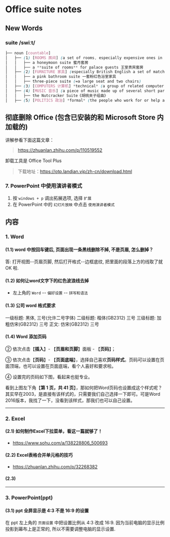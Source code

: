 # Office suite notes

## New Words

### suite /swiːt/
```css
├── noun [countable]
│   ├── (1) [ROOMS 房间] (a set of rooms, especially expensive ones in a hotel) 套房〔尤指酒店豪华套房〕:
│   │   ├── a honeymoon suite 蜜月套房
│   │   ├── a **suite of rooms** for palace guests 王室贵宾套房
│   ├── (2) [FURNITURE 家具] (especially British English a set of matching furniture for a room) 一套家具:
│   │   ├── a pink bathroom suite 一套粉红色浴室家具
│   │   ├── three-piece suite (=a large seat and two chairs)
│   ├── (3) [COMPUTERS 计算机] *technical* (a group of related computer programs) 套件
│   ├── (4) [MUSIC 音乐] (a piece of music made up of several short parts) 组曲:
│   │   ├── the Nutcracker Suite《胡桃夹子组曲》
│   ├── (5) [POLITICS 政治] *formal* (the people who work for or help an important person)〔要人的〕一批随员[随从] SYN  retinue
```






## 彻底删除 Office (包含已安装的和 Microsoft Store 内加载的)

讲解参看下面这篇文章：

> https://zhuanlan.zhihu.com/p/110519552

卸载工具是 Office Tool Plus

> 下载地址：https://otp.landian.vip/zh-cn/download.html



### 7. PowerPoint 中使用演讲者模式
1. 按 `windows + p` 调出拓展选项, 选择 `扩展`
1. 在 PowerPoint 中的 `幻灯片放映` 中点击 `使用演讲者模式` 





## 内容

### 1. Word

#### (1.1) word 中按回车键后, 页面出现一条黑线删除不掉, 不是页眉, 怎么删掉？
答: 打开视图--页眉页脚, 然后打开格式--边框底纹, 把里面的段落上方的线取了就 OK 啦.

#### (1.2) 如何让word文字下的红色波浪线去掉
- 左上角的 `Word` -- `偏好设置` -- `拼写和语法` 

#### (1.3) 公司 word 格式要求
一级标题: 黑体, 三号(允许二号字体)
二级标题: 楷体(GB2312) 三号
三级标题: 加粗仿宋(GB2312) 三号
正文: 仿宋(GB2312) 三号

#### (1.4) Word 添加页码
② 依次点击【**插入**】- 【**页眉和页脚**】面板 - 【**页码**】；

③ 依次点击【**页码**】- 【**页面底端**】，选择自己喜欢**页码样式**。页码可以设置在页面顶端，也可以设置在页面底端，看个人喜好和要求啦。

④ 设置完的页码如下图，看起来也挺专业。

看到上图左下角【**第 1 页，共 41 页**】，那如何把Word页码也设置成这个样式呢？其实早在2003，是直接有该样式的，只需要我们自己选择一下即可。可是Word 2016版本，我找了一下，没看到该样式，那我们也可以自己设置。


------
### 2. Excel

#### (2.1) 如何制作Excel下拉菜单，看这一篇就够了！
- https://www.sohu.com/a/138228806_500693

#### (2.2) Excel表格合并单元格的技巧
- https://zhuanlan.zhihu.com/p/32268382

#### (2.3) 






------
### 3. PowerPoint(ppt)
#### (3.1) ppt 全屏显示是 4:3 不是 16:9 的设置
在 ppt 左上角的 `页面设置` 中把设置比例从 4:3 改成 16:9.
因为当前电脑的显示比例投影到幕布上是正常的, 所以不需要调整电脑的显示设置.





